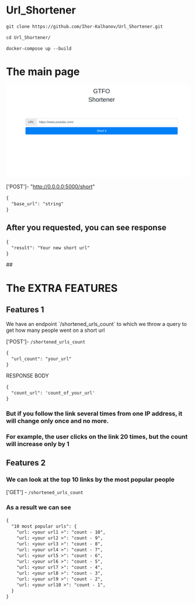 # Url_Shortener

 ```
 git clone https://github.com/Ihor-Kalhanov/Url_Shortener.git
````
```
cd Url_Shortener/
````
```
docker-compose up --build 
````

 
  

<h1>The main page</h1>

  ![plot](docs/main.png)


['POST']- "http://0.0.0.0:5000/short"


```
{
  "base_url": "string"
}
````
<h2>After you requested, you can see response</h2>

```
{
  "result": "Your new short url"
}
````

##<h1>The EXTRA FEATURES</h1>

<h2>Features 1</h1>
We have an endpoint `/shortened_urls_count` to which we throw a query to get how many people went on a short url

['POST']- `/shortened_urls_count`
```
{
  "url_count": "your_url"
}
````

RESPONSE BODY
```
{
  "count_url": 'count_of_your_url'
}
````
### But if you follow the link several times from one IP address, it will change only once and no more.
### For example, the user clicks on the link 20 times, but the count will increase only by 1

<h2>Features 2</h1>

### We can look at the top 10 links by the most popular people
['GET'] - `/shortened_urls_count`

### As a result we can see
```
{
  "10 most popular urls": {
    "url: <your url1 >": "count - 10",
    "url: <your url2 >": "count - 9",
    "url: <your url3 >": "count - 8",
    "url: <your url4 >": "count - 7",
    "url: <your url5 >": "count - 6",
    "url: <your url6 >": "count - 5",
    "url: <your url7 >": "count - 4",
    "url: <your url8 >": "count - 3",
    "url: <your url9 >": "count - 2",
    "url: <your url10 >": "count - 1",
  }
}